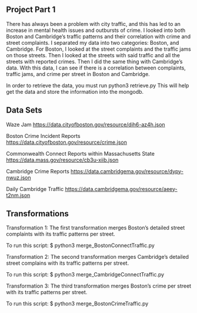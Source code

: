 ## Project Part 1

There has always been a problem with city traffic, and this has led to an increase in mental health issues and outbursts of crime. I looked into both Boston and Cambridge’s traffic patterns and their correlation with crime and street complaints.
I separated my data into two categories: Boston, and Cambridge. For Boston, I looked at the street complaints and the traffic jams on those streets. Then I looked at the streets with said traffic and all the streets with reported crimes. Then I did the same thing with Cambridge’s data. 
With this data, I can see if there is a correlation between complaints, traffic jams, and crime per street in Boston and Cambridge.

In order to retrieve the data, you must run python3 retrieve.py
This will help get the data and store the information into the mongodb.


## Data Sets

Waze Jam
https://data.cityofboston.gov/resource/dih6-az4h.json

Boston Crime Incident Reports
https://data.cityofboston.gov/resource/crime.json

Commonwealth Connect Reports within Massachusetts State
https://data.mass.gov/resource/cb3u-xiib.json

Cambridge Crime Reports
https://data.cambridgema.gov/resource/dypy-nwuz.json

Daily Cambridge Traffic
https://data.cambridgema.gov/resource/aeey-t2nm.json


## Transformations

Transformation 1: The first transformation merges Boston’s detailed street complaints with its traffic patterns per street.

To run this script: $ python3 merge_BostonConnectTraffic.py

Transformation 2: The second transformation merges Cambridge’s detailed street complains with its traffic patterns per street.

To run this script: $ python3 merge_CambridgeConnectTraffic.py

Transformation 3: The third transformation merges Boston’s crime per street with its traffic patterns per street.

To run this script: $ python3 merge_BostonCrimeTraffic.py

